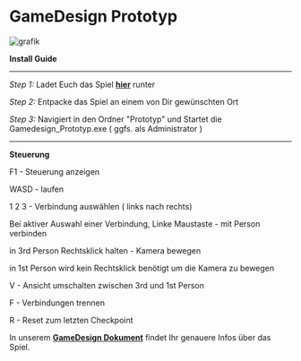 # GameDesign Prototyp
![grafik](https://user-images.githubusercontent.com/48796243/122566336-bb62c580-d047-11eb-9d75-d1878b741631.png)

**Install Guide**
_______________________________________________________________________________________________________________________

*Step 1:*
Ladet Euch das Spiel **[hier](https://github.com/Tobias-Bodmer/Shackles-of-Hell/archive/refs/heads/main.zip)** runter

*Step 2:* 
Entpacke das Spiel an einem von Dir gewünschten Ort

*Step 3:* 
Navigiert in den Ordner "Prototyp" und Startet die Gamedesign_Prototyp.exe ( ggfs. als Administrator ) 

________________________________________________________________________________________________________________________

**Steuerung**


F1 - Steuerung anzeigen

WASD  - laufen

1 2 3 - Verbindung auswählen ( links nach rechts) 

Bei aktiver Auswahl einer Verbindung, Linke Maustaste - mit Person verbinden

in 3rd Person Rechtsklick halten - Kamera bewegen 

in 1st Person wird kein Rechtsklick benötigt um die Kamera zu bewegen

V - Ansicht umschalten zwischen 3rd und 1st Person

F - Verbindungen trennen

R - Reset zum letzten Checkpoint

In unserem **[GameDesign Dokument](https://github.com/Tobias-Bodmer/Shackles-of-Hell/blob/main/Gamedesign_Dokument.pdf)** findet Ihr genauere Infos über das Spiel.

